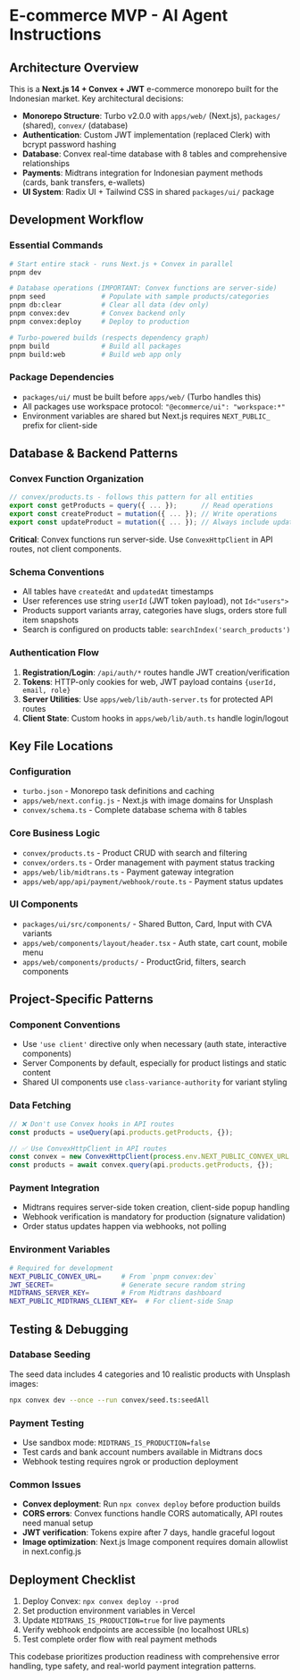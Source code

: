 # E-commerce MVP - AI Agent Instructions

## Architecture Overview

This is a **Next.js 14 + Convex + JWT** e-commerce monorepo built for the Indonesian market. Key architectural decisions:

- **Monorepo Structure**: Turbo v2.0.0 with `apps/web/` (Next.js), `packages/` (shared), `convex/` (database)
- **Authentication**: Custom JWT implementation (replaced Clerk) with bcrypt password hashing
- **Database**: Convex real-time database with 8 tables and comprehensive relationships
- **Payments**: Midtrans integration for Indonesian payment methods (cards, bank transfers, e-wallets)
- **UI System**: Radix UI + Tailwind CSS in shared `packages/ui/` package

## Development Workflow

### Essential Commands

```bash
# Start entire stack - runs Next.js + Convex in parallel
pnpm dev

# Database operations (IMPORTANT: Convex functions are server-side)
pnpm seed              # Populate with sample products/categories
pnpm db:clear          # Clear all data (dev only)
pnpm convex:dev        # Convex backend only
pnpm convex:deploy     # Deploy to production

# Turbo-powered builds (respects dependency graph)
pnpm build             # Build all packages
pnpm build:web         # Build web app only
```

### Package Dependencies

- `packages/ui/` must be built before `apps/web/` (Turbo handles this)
- All packages use workspace protocol: `"@ecommerce/ui": "workspace:*"`
- Environment variables are shared but Next.js requires `NEXT_PUBLIC_` prefix for client-side

## Database & Backend Patterns

### Convex Function Organization

```typescript
// convex/products.ts - follows this pattern for all entities
export const getProducts = query({ ... });      // Read operations
export const createProduct = mutation({ ... }); // Write operations
export const updateProduct = mutation({ ... }); // Always include updatedAt
```

**Critical**: Convex functions run server-side. Use `ConvexHttpClient` in API routes, not client components.

### Schema Conventions

- All tables have `createdAt` and `updatedAt` timestamps
- User references use string `userId` (JWT token payload), not `Id<"users">`
- Products support variants array, categories have slugs, orders store full item snapshots
- Search is configured on products table: `searchIndex('search_products')`

### Authentication Flow

1. **Registration/Login**: `/api/auth/*` routes handle JWT creation/verification
2. **Tokens**: HTTP-only cookies for web, JWT payload contains `{userId, email, role}`
3. **Server Utilities**: Use `apps/web/lib/auth-server.ts` for protected API routes
4. **Client State**: Custom hooks in `apps/web/lib/auth.ts` handle login/logout

## Key File Locations

### Configuration

- `turbo.json` - Monorepo task definitions and caching
- `apps/web/next.config.js` - Next.js with image domains for Unsplash
- `convex/schema.ts` - Complete database schema with 8 tables

### Core Business Logic

- `convex/products.ts` - Product CRUD with search and filtering
- `convex/orders.ts` - Order management with payment status tracking
- `apps/web/lib/midtrans.ts` - Payment gateway integration
- `apps/web/app/api/payment/webhook/route.ts` - Payment status updates

### UI Components

- `packages/ui/src/components/` - Shared Button, Card, Input with CVA variants
- `apps/web/components/layout/header.tsx` - Auth state, cart count, mobile menu
- `apps/web/components/products/` - ProductGrid, filters, search components

## Project-Specific Patterns

### Component Conventions

- Use `'use client'` directive only when necessary (auth state, interactive components)
- Server Components by default, especially for product listings and static content
- Shared UI components use `class-variance-authority` for variant styling

### Data Fetching

```typescript
// ❌ Don't use Convex hooks in API routes
const products = useQuery(api.products.getProducts, {});

// ✅ Use ConvexHttpClient in API routes
const convex = new ConvexHttpClient(process.env.NEXT_PUBLIC_CONVEX_URL!);
const products = await convex.query(api.products.getProducts, {});
```

### Payment Integration

- Midtrans requires server-side token creation, client-side popup handling
- Webhook verification is mandatory for production (signature validation)
- Order status updates happen via webhooks, not polling

### Environment Variables

```bash
# Required for development
NEXT_PUBLIC_CONVEX_URL=     # From `pnpm convex:dev`
JWT_SECRET=                 # Generate secure random string
MIDTRANS_SERVER_KEY=        # From Midtrans dashboard
NEXT_PUBLIC_MIDTRANS_CLIENT_KEY=  # For client-side Snap
```

## Testing & Debugging

### Database Seeding

The seed data includes 4 categories and 10 realistic products with Unsplash images:

```bash
npx convex dev --once --run convex/seed.ts:seedAll
```

### Payment Testing

- Use sandbox mode: `MIDTRANS_IS_PRODUCTION=false`
- Test cards and bank account numbers available in Midtrans docs
- Webhook testing requires ngrok or production deployment

### Common Issues

- **Convex deployment**: Run `npx convex deploy` before production builds
- **CORS errors**: Convex functions handle CORS automatically, API routes need manual setup
- **JWT verification**: Tokens expire after 7 days, handle graceful logout
- **Image optimization**: Next.js Image component requires domain allowlist in next.config.js

## Deployment Checklist

1. Deploy Convex: `npx convex deploy --prod`
2. Set production environment variables in Vercel
3. Update `MIDTRANS_IS_PRODUCTION=true` for live payments
4. Verify webhook endpoints are accessible (no localhost URLs)
5. Test complete order flow with real payment methods

This codebase prioritizes production readiness with comprehensive error handling, type safety, and real-world payment integration patterns.
